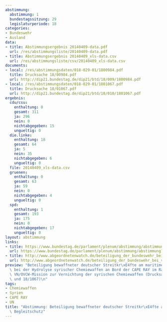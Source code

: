 ```yaml
---
abstimmung:
  abstimmung: 1
  bundestagssitzung: 29
  legislaturperiode: 18
categories:
- Bundeswehr
- Ausland
data:
- title: Abstimmungsergebnis 20140409-data.pdf
  url: /res/abstimmungsliste/20140409-data.pdf
- title: Abstimmungsergebnis 20140409_xls-data.csv
  url: /res/abstimmungsliste/csv/20140409_xls-data.csv
documents:
- local: /res/abstimmungsdaten/018-029-01/1800984.pdf
  title: Drucksache 18/00984.pdf
  url: http://dip21.bundestag.de/dip21/btd/18/009/1800984.pdf
- local: /res/abstimmungsdaten/018-029-01/1801067.pdf
  title: Drucksache 18/01067.pdf
  url: http://dip21.bundestag.de/dip21/btd/18/010/1801067.pdf
ergebnis:
  cdu/csu:
    enthaltung: 0
    gesamt: 311
    ja: 296
    nein: 0
    nichtabgegeben: 15
    ungueltig: 0
  die.linke:
    enthaltung: 18
    gesamt: 64
    ja: 5
    nein: 35
    nichtabgegeben: 6
    ungueltig: 0
  file: 20140409_xls-data.csv
  gruenen:
    enthaltung: 0
    gesamt: 63
    ja: 59
    nein: 0
    nichtabgegeben: 4
    ungueltig: 0
  spd:
    enthaltung: 1
    gesamt: 193
    ja: 175
    nein: 0
    nichtabgegeben: 17
    ungueltig: 0
layout: abstimmung
links:
- title: https://www.bundestag.de/parlament/plenum/abstimmung/abstimmung?id=260
  url: https://www.bundestag.de/parlament/plenum/abstimmung/abstimmung?id=260
- title: http://www.abgeordnetenwatch.de/beteiligung_der_bundeswehr_bei_vernichtung_syrischer_chemiewaffen-1105-594.html
  url: http://www.abgeordnetenwatch.de/beteiligung_der_bundeswehr_bei_vernichtung_syrischer_chemiewaffen-1105-594.html
preview: "Beteiligung bewaffneter deutscher Streitkr\xE4fte am maritimen Begleitschutz\
  \ bei der Hydrolyse syrischer Chemiewaffen an Bord der CAPE RAY im Rahmen der gemeinsamen\
  \ VN/OVCW-Mission zur Vernichtung der syrischen Chemiewaffen (Drucksachen 18/984\
  \ und 18/1067)\n"
tags:
- Chemiewaffen
- Syrien
- CAPE RAY
- UN
title: "Abstimmung: Beteiligung bewaffneter deutscher Streitkr\xE4fte am maritimen\
  \ Begleitschutz"
---
```

